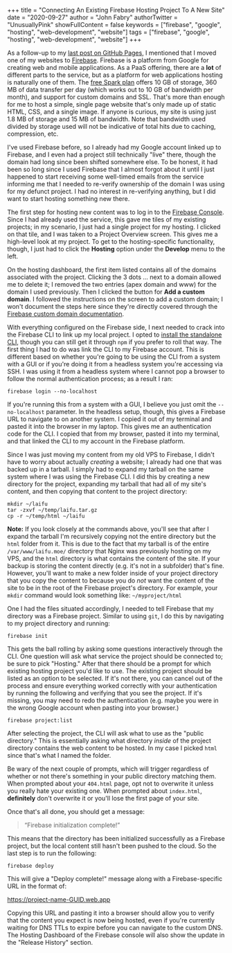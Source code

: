 +++
title = "Connecting An Existing Firebase Hosting Project To A New Site"
date = "2020-09-27"
author = "John Fabry"
authorTwitter = "UnusuallyPink"
showFullContent = false
keywords = ["firebase", "google", "hosting", "web-development", "website"]
tags = ["firebase", "google", "hosting", "web-development", "website"]
+++

As a follow-up to my [last post on GitHub Pages](https://unusually.pink/github-pages-hosting/), I mentioned that I moved one of my websites to [Firebase](https://firebase.google.com/). Firebase is a platform from Google for creating web and mobile applications. As a PaaS offering, there are a **lot** of different parts to the service, but as a platform for web applications hosting is naturally one of them. The [free Spark plan](https://firebase.google.com/pricing/) offers 10 GB of storage, 360 MB of data transfer per day (which works out to 10 GB of bandwidth per month), and support for custom domains and SSL. That's more than enough for me to host a simple, single page website that's only made up of static HTML, CSS, and a single image. If anyone is curious, my site is using just 1.8 MB of storage and 15 MB of bandwidth. Note that bandwidth used divided by storage used will not be indicative of total hits due to caching, compression, etc.

I've used Firebase before, so I already had my Google account linked up to Firebase, and I even had a project still technically "live" there, though the domain had long since been shifted somewhere else. To be honest, it had been so long since I used Firebase that I almost forgot about it until I just happened to start receiving some well-timed emails from the service informing me that I needed to re-verify ownership of the domain I was using for my defunct project. I had no interest in re-verifying anything, but I did want to start hosting something new there.

The first step for hosting new content was to log in to the [Firebase Console](https://console.firebase.google.com/). Since I had already used the service, this gave me tiles of my existing projects; in my scenario, I just had a single project for my hosting. I clicked on that tile, and I was taken to a Project Overview screen. This gives me a high-level look at my project. To get to the hosting-specific functionality, though, I just had to click the **Hosting** option under the **Develop** menu to the left.

On the hosting dashboard, the first item listed contains all of the domains associated with the project. Clicking the 3 dots ... next to a domain allowed me to delete it; I removed the two entries (apex domain and www) for the domain I used previously. Then I clicked the button for **Add a custom domain**. I followed the instructions on the screen to add a custom domain; I won't document the steps here since they're directly covered through the [Firebase custom domain documentation](https://firebase.google.com/docs/hosting/custom-domain).

With everything configured on the Firebase side, I next needed to crack into the Firebase CLI to link up my local project. I opted to [install the standalone CLI](https://firebase.google.com/docs/cli/#mac-linux-standalone-binary), though you can still get it through `npm` if you prefer to roll that way. The first thing I had to do was link the CLI to my Firebase account. This is different based on whether you're going to be using the CLI from a system with a GUI or if you're doing it from a headless system you're accessing via SSH. I was using it from a headless system where I cannot pop a browser to follow the normal authentication process; as a result I ran:

```shell
firebase login --no-localhost
```

If you're running this from a system with a GUI, I believe you just omit the `--no-localhost` parameter. In the headless setup, though, this gives a Firebase URL to navigate to on another system. I copied it out of my terminal and pasted it into the browser in my laptop. This gives me an authentication code for the CLI. I copied that from my browser, pasted it into my terminal, and that linked the CLI to my account in the Firebase platform.

Since I was just moving my content from my old VPS to Firebase, I didn't have to worry about actually _creating_ a website; I already had one that was backed up in a tarball. I simply had to expand my tarball on the same system where I was using the Firebase CLI. I did this by creating a new directory for the project, expanding my tarball that had all of my site's content, and then copying that content to the project directory:

```shell
mkdir ~/laifu
tar -zxvf ~/temp/laifu.tar.gz
cp -r ~/temp/html ~/laifu
```

**Note:** If you look closely at the commands above, you'll see that after I expand the tarball I'm recursively copying not the entire directory but the `html` folder from it. This is due to the fact that my tarball is of the entire `/var/www/laifu.moe/` directory that Nginx was previously hosting on my VPS, and the `html` directory is what contains the content of the site. If your backup is storing the content directly (e.g. it's not in a subfolder) that's fine. However, you'll want to make a new folder inside of your project directory that you copy the content to because you do _not_ want the content of the site to be in the root of the Firebase project's directory. For example, your `mkdir` command would look something like: `~/myproject/html`

One I had the files situated accordingly, I needed to tell Firebase that my directory was a Firebase project. Similar to using `git`, I do this by navigating to my project directory and running:

```shell
firebase init
```

This gets the ball rolling by asking some questions interactively through the CLI. One question will ask what service the project should be connected to; be sure to pick "Hosting." After that there should be a prompt for which existing hosting project you'd like to use. The existing project should be listed as an option to be selected. If it's not there, you can cancel out of the process and ensure everything worked correctly with your authentication by running the following and verifying that you see the project. If it's missing, you may need to redo the authentication (e.g. maybe you were in the wrong Google account when pasting into your browser.)

```shell
firebase project:list
```

After selecting the project, the CLI will ask what to use as the "public directory." This is essentially asking what directory _inside_ of the project directory contains the web content to be hosted. In my case I picked `html` since that's what I named the folder.

Be wary of the next couple of prompts, which will trigger regardless of whether or not there's something in your public directory matching them. When prompted about your `404.html` page, opt not to overwrite it unless you really hate your existing one. When prompted about `index.html`, **definitely** don't overwrite it or you'll lose the first page of your site.

Once that's all done, you should get a message:

> “Firebase initialization complete!”

This means that the directory has been initialized successfully as a Firebase project, but the local content still hasn't been pushed to the cloud. So the last step is to run the following:

```shell
firebase deploy
```

This will give a "Deploy complete!" message along with a Firebase-specific URL in the format of:

https://project-name-GUID.web.app

Copying this URL and pasting it into a browser should allow you to verify that the content you expect is now being hosted, even if you're currently waiting for DNS TTLs to expire before you can navigate to the custom DNS. The Hosting Dashboard of the Firebase console will also show the update in the "Release History" section.

